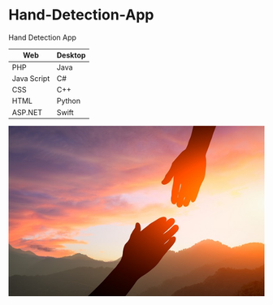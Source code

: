 # Hand-Detection-App
Hand Detection App

Web | Desktop
-- | --
PHP | Java
Java Script | C#
CSS | C++
HTML | Python
ASP.NET | Swift


![hand detection](1.jpg)
